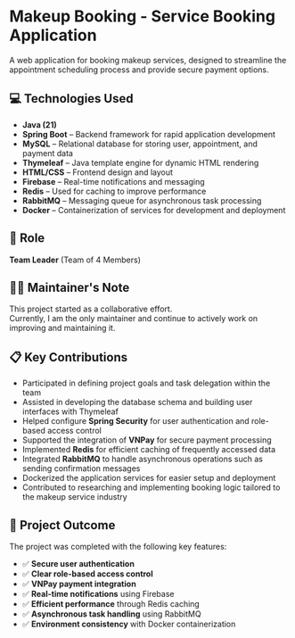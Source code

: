 # Makeup Booking - Service Booking Application

A web application for booking makeup services, designed to streamline the appointment scheduling process and provide secure payment options.

## 💻 Technologies Used
- **Java (21)**  
- **Spring Boot** – Backend framework for rapid application development  
- **MySQL** – Relational database for storing user, appointment, and payment data  
- **Thymeleaf** – Java template engine for dynamic HTML rendering  
- **HTML/CSS** – Frontend design and layout  
- **Firebase** – Real-time notifications and messaging  
- **Redis** – Used for caching to improve performance  
- **RabbitMQ** – Messaging queue for asynchronous task processing  
- **Docker** – Containerization of services for development and deployment  

## 👥 Role
**Team Leader** (Team of 4 Members)
## 🙋‍♂️ Maintainer's Note
This project started as a collaborative effort.  
Currently, I am the only maintainer and continue to actively work on improving and maintaining it.

## 📋 Key Contributions
- Participated in defining project goals and task delegation within the team  
- Assisted in developing the database schema and building user interfaces with Thymeleaf  
- Helped configure **Spring Security** for user authentication and role-based access control  
- Supported the integration of **VNPay** for secure payment processing  
- Implemented **Redis** for efficient caching of frequently accessed data  
- Integrated **RabbitMQ** to handle asynchronous operations such as sending confirmation messages  
- Dockerized the application services for easier setup and deployment  
- Contributed to researching and implementing booking logic tailored to the makeup service industry  

## 🎯 Project Outcome
The project was completed with the following key features:
- ✅ **Secure user authentication**  
- ✅ **Clear role-based access control**  
- ✅ **VNPay payment integration**  
- ✅ **Real-time notifications** using Firebase  
- ✅ **Efficient performance** through Redis caching  
- ✅ **Asynchronous task handling** using RabbitMQ  
- ✅ **Environment consistency** with Docker containerization  
